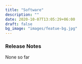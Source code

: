 ```yaml
---
title: "Software"
description: ""
date: 2020-10-07T13:05:29+06:00
draft: false
bg_image: "images/featue-bg.jpg"
---
```


### Release Notes

None so far
